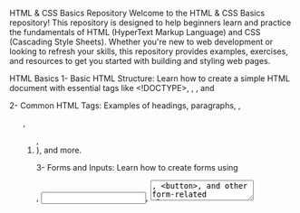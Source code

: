 HTML & CSS Basics Repository
Welcome to the HTML & CSS Basics repository! This repository is designed to help beginners learn and practice the fundamentals of HTML (HyperText Markup Language) and CSS (Cascading Style Sheets). Whether you're new to web development or looking to refresh your skills, this repository provides examples, exercises, and resources to get you started with building and styling web pages.

HTML Basics
1- Basic HTML Structure: Learn how to create a simple HTML document with essential tags like <!DOCTYPE>, <html>, <head>, and <body>

2- Common HTML Tags: Examples of headings, paragraphs, <a>, <ul>, <ol>, <li>), and more.

3- Forms and Inputs: Learn how to create forms using <form>, <input>, <textarea>, <button>, and other form-related elements.

4-Semantic HTML: Understand the importance of semantic tags like <header>, <footer>, <section>, <article>, and <nav> for better accessibility and SEO.

CSS Basics
1-Basic Styling: Learn how to apply styles to HTML elements using inline, internal, and external CSS.
2-Selectors: Understand how to use element, class, and ID selectors to target specific elements.
3-Box Model: Explore the CSS box model, including margin, padding, border, and content.
4-Flexbox and Grid: Get started with modern layout techniques using CSS Flexbox and Grid.

Practice Exercises
Mini-projects to apply your HTML and CSS skills in real-world scenarios.
